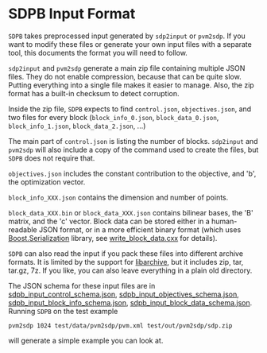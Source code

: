 # SDPB Input Format

`SDPB` takes preprocessed input generated by `sdp2input` or `pvm2sdp`.
If you want to modify these files or generate your own input files
with a separate tool, this documents the format you will need to follow.

`sdp2input` and `pvm2sdp` generate a main zip file containing multiple
JSON files.  They do not enable compression, because that can be quite
slow.  Putting everything into a single file makes it easier to
manage.  Also, the zip format has a built-in checksum to detect
corruption.

Inside the zip file, `SDPB` expects to find `control.json`,
`objectives.json`, and two files for every block (`block_info_0.json`, `block_data_0.json`,
`block_info_1.json`, `block_data_2.json`, ...)

The main part of `control.json` is listing the number of blocks.
`sdp2input` and `pvm2sdp` will also include a copy of the command used
to create the files, but `SDPB` does not require that.

`objectives.json` includes the constant contribution to the objective,
and 'b', the optimization vector.

`block_info_XXX.json` contains the dimension and number of points.

`block_data_XXX.bin` or `block_data_XXX.json` contains bilinear
bases, the 'B' matrix, and the 'c' vector.
Block data can be stored either in a human-readable JSON format, or in a more efficient binary format (which
uses [Boost.Serialization](http://boost.org/libs/serialization) library,
see [write_block_data.cxx](../src/pmp2sdp/write_block_data.cxx) for details).

`SDPB` can also read the input if you pack these files into different
archive formats.  It is limited by the support for
[libarchive](https://github.com/libarchive/libarchive/wiki/LibarchiveFormats),
but it includes zip, tar, tar.gz, 7z.  If you like, you can also leave
everything in a plain old directory.

The JSON schema for these input files are in
[sdpb_input_control_schema.json](json_schema/sdpb_input_control_schema.json),
[sdpb_input_objectives_schema.json](json_schema/sdpb_input_objectives_schema.json),
[sdpb_input_block_info_schema.json](json_schema/sdpb_input_block_info_schema.json),
[sdpb_input_block_data_schema.json](json_schema/sdpb_input_block_data_schema.json). Running `SDPB` on the
test example

    pvm2sdp 1024 test/data/pvm2sdp/pvm.xml test/out/pvm2sdp/sdp.zip
    
will generate a simple example you can look at.

